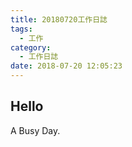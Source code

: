 ```yaml
---
title: 20180720工作日誌
tags:
  - 工作
category:
  - 工作日誌
date: 2018-07-20 12:05:23
---
```

## Hello ##

 A Busy Day.